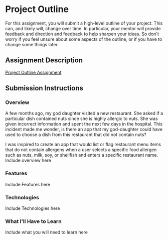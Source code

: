 # Project Outline
For this assignment, you will submit a high-level outline of your project. This can, and likely will, change over time. In particular, your mentor will provide feedback and direction and feedback to help sharpen your ideas. So don't worry if you feel unsure about some aspects of the outline, or if you have to change some things later.

## Assignment Description
[Project Outline Assignment](https://education.launchcode.org/liftoff/assignments/project-outline/)

## Submission Instructions

### Overview
A few months ago, my god daughter visited a new restaurant. She asked if a particular dish contained nuts since she is highly allergic to nuts. She was given incorrect information and spent the next few days in the hospital. This incident made me wonder, is there an app that my god-daughter could have used to choose a dish from this restaurant that did not contain nuts?

I was inspired to create an app that would list or flag restaurant menu items that do not contain allergens when a user selects a specific food allergen such as nuts, milk, soy, or shellfish and enters a specific restaurant name.
Include overview here
### Features
Include Features here
### Technologies
Include Technologies here

### What I'll Have to Learn
Include what you will need to learn here